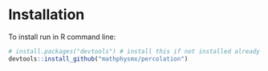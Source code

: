 # Installation
To install run in R command line:

```R
# install.packages("devtools") # install this if not installed already
devtools::install_github("mathphysmx/percolation")
```
